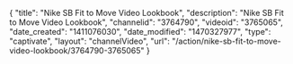 {
    "title": "Nike SB Fit to Move Video Lookbook",
    "description": "Nike SB Fit to Move Video Lookbook",
    "channelid": "3764790",
    "videoid": "3765065",
    "date_created": "1411076030",
    "date_modified": "1470327977",
    "type": "captivate",
    "layout": "channelVideo",
    "url": "\/action\/nike-sb-fit-to-move-video-lookbook\/3764790-3765065"
}